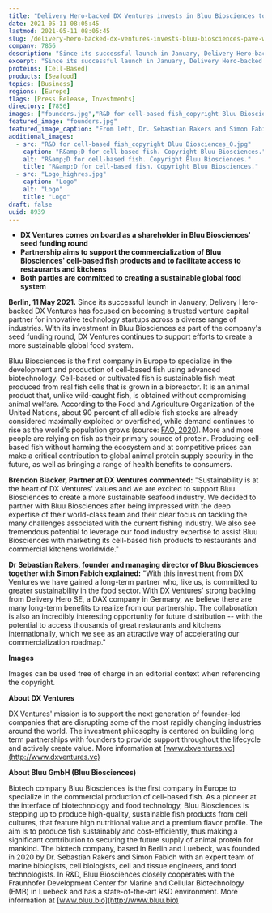 ```yaml
---
title: "Delivery Hero-backed DX Ventures invests in Bluu Biosciences to pave the way for cell-based fish in Europe’s kitchens"
date: 2021-05-11 08:05:45
lastmod: 2021-05-11 08:05:45
slug: /delivery-hero-backed-dx-ventures-invests-bluu-biosciences-pave-way-cell-based-fish-europes
company: 7856
description: "Since its successful launch in January, Delivery Hero-backed DX Ventures has focused on becoming a trusted venture capital partner for innovative technology startups across a diverse range of industries. With its investment in Bluu Biosciences as part of the company’s seed funding round, DX Ventures continues to support efforts to create a more sustainable global food system. "
excerpt: "Since its successful launch in January, Delivery Hero-backed DX Ventures has focused on becoming a trusted venture capital partner for innovative technology startups across a diverse range of industries. With its investment in Bluu Biosciences as part of the company’s seed funding round, DX Ventures continues to support efforts to create a more sustainable global food system. "
proteins: [Cell-Based]
products: [Seafood]
topics: [Business]
regions: [Europe]
flags: [Press Release, Investments]
directory: [7856]
images: ["founders.jpg","R&D for cell-based fish_copyright Bluu Biosciences_0.jpg", "Logo_highres.jpg"]
featured_image: "founders.jpg"
featured_image_caption: "From left, Dr. Sebastian Rakers and Simon Fabich, Founders und Managing Directors of Bluu Biosciences. Copyright Bluu Biosciences"
additional_images:
  - src: "R&D for cell-based fish_copyright Bluu Biosciences_0.jpg"
    caption: "R&amp;D for cell-based fish. Copyright Bluu Biosciences."
    alt: "R&amp;D for cell-based fish. Copyright Bluu Biosciences."
    title: "R&amp;D for cell-based fish. Copyright Bluu Biosciences."
  - src: "Logo_highres.jpg"
    caption: "Logo"
    alt: "Logo"
    title: "Logo"
draft: false
uuid: 8939
---
```

-   **DX Ventures comes on board as a shareholder in Bluu Biosciences'
    seed funding round**
-   **Partnership aims to support the commercialization of Bluu
    Biosciences' cell-based fish products and to facilitate access to
    restaurants and kitchens**
-   **Both parties are committed to creating a sustainable global food
    system**

**Berlin, 11 May 2021.** Since its successful launch in January,
Delivery Hero-backed DX Ventures has focused on becoming a trusted
venture capital partner for innovative technology startups across a
diverse range of industries. With its investment in Bluu Biosciences as
part of the company's seed funding round, DX Ventures continues to
support efforts to create a more sustainable global food system.

Bluu Biosciences is the first company in Europe to specialize in the
development and production of cell-based fish using advanced
biotechnology. Cell-based or cultivated fish is sustainable fish meat
produced from real fish cells that is grown in a bioreactor. It is an
animal product that, unlike wild-caught fish, is obtained without
compromising animal welfare. According to the Food and Agriculture
Organization of the United Nations, about 90 percent of all edible fish
stocks are already considered maximally exploited or overfished, while
demand continues to rise as the world\'s population grows (source:
[](http://www.fao.org/state-of-fisheries-aquaculture/en/) [FAO,
2020](http://www.fao.org/state-of-fisheries-aquaculture/en/)). More and
more people are relying on fish as their primary source of protein.
Producing cell-based fish without harming the ecosystem and at
competitive prices can make a critical contribution to global animal
protein supply security in the future, as well as bringing a range of
health benefits to consumers.

**Brendon Blacker, Partner at DX Ventures commented:** "Sustainability
is at the heart of DX Ventures' values and we are excited to support
Bluu Biosciences to create a more sustainable seafood industry. We
decided to partner with Bluu Biosciences after being impressed with the
deep expertise of their world-class team and their clear focus on
tackling the many challenges associated with the current fishing
industry. We also see tremendous potential to leverage our food industry
expertise to assist Bluu Biosciences with marketing its cell-based fish
products to restaurants and commercial kitchens worldwide."

**Dr Sebastian Rakers, founder and managing director of Bluu Biosciences
together with Simon Fabich explained:** "With this investment from DX
Ventures we have gained a long-term partner who, like us, is committed
to greater sustainability in the food sector. With DX Ventures' strong
backing from Delivery Hero SE, a DAX company in Germany, we believe
there are many long-term benefits to realize from our partnership. The
collaboration is also an incredibly interesting opportunity for future
distribution -- with the potential to access thousands of great
restaurants and kitchens internationally, which we see as an attractive
way of accelerating our commercialization roadmap."

**Images**

Images can be used free of charge in an editorial context when
referencing the copyright.

**About DX Ventures**

DX Ventures' mission is to support the next generation of founder-led
companies that are disrupting some of the most rapidly changing
industries around the world. The investment philosophy is centered on
building long term partnerships with founders to provide support
throughout the lifecycle and actively create value. More information at
[www.dxventures.vc](http://www.dxventures.vc)

**About Bluu GmbH (Bluu Biosciences)**

Biotech company Bluu Biosciences is the first company in Europe to
specialize in the commercial production of cell-based fish. As a pioneer
at the interface of biotechnology and food technology, Bluu Biosciences
is stepping up to produce high-quality, sustainable fish products from
cell cultures, that feature high nutritional value and a premium flavor
profile. The aim is to produce fish sustainably and cost-efficiently,
thus making a significant contribution to securing the future supply of
animal protein for mankind. The biotech company, based in Berlin and
Luebeck, was founded in 2020 by Dr. Sebastian Rakers and Simon Fabich
with an expert team of marine biologists, cell biologists, cell and
tissue engineers, and food technologists. In R&D, Bluu Biosciences
closely cooperates with the Fraunhofer Development Center for Marine and
Cellular Biotechnology (EMB) in Luebeck and has a state-of-the-art R&D
environment. More information at [www.bluu.bio](http://www.bluu.bio)
